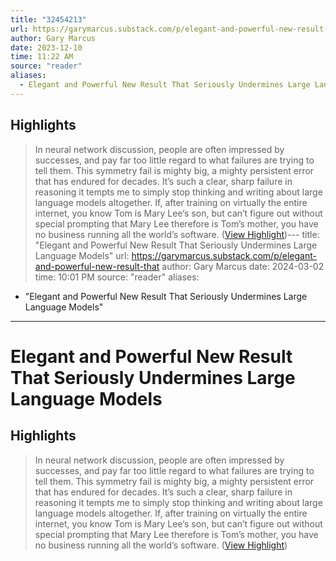 ```yaml
---
title: "32454213"
url: https://garymarcus.substack.com/p/elegant-and-powerful-new-result-that
author: Gary Marcus
date: 2023-12-10
time: 11:22 AM
source: "reader"
aliases:
  - Elegant and Powerful New Result That Seriously Undermines Large Language Models
---
```

## Highlights
> In neural network discussion, people are often impressed by successes, and pay far too little regard to what failures are trying to tell them. This symmetry fail is mighty big, a mighty persistent error that has endured for decades. It’s such a clear, sharp failure in reasoning it tempts me to simply stop thinking and writing about large language models altogether. If, after training on virtually the entire internet, you know Tom is Mary Lee‘s son, but can’t figure out without special prompting that Mary Lee therefore is Tom’s mother, you have no business running all the world’s software. ([View Highlight](https://read.readwise.io/read/01hb10hdrv6df2gkg27n76tbrh))---
title: "Elegant and Powerful New Result That Seriously Undermines Large Language Models"
url: https://garymarcus.substack.com/p/elegant-and-powerful-new-result-that
author: Gary Marcus
date: 2024-03-02
time: 10:01 PM
source: "reader"
aliases:
  - "Elegant and Powerful New Result That Seriously Undermines Large Language Models"
---
# Elegant and Powerful New Result That Seriously Undermines Large Language Models

## Highlights
> In neural network discussion, people are often impressed by successes, and pay far too little regard to what failures are trying to tell them. This symmetry fail is mighty big, a mighty persistent error that has endured for decades. It’s such a clear, sharp failure in reasoning it tempts me to simply stop thinking and writing about large language models altogether. If, after training on virtually the entire internet, you know Tom is Mary Lee‘s son, but can’t figure out without special prompting that Mary Lee therefore is Tom’s mother, you have no business running all the world’s software. ([View Highlight](https://read.readwise.io/read/01hb10hdrv6df2gkg27n76tbrh))

